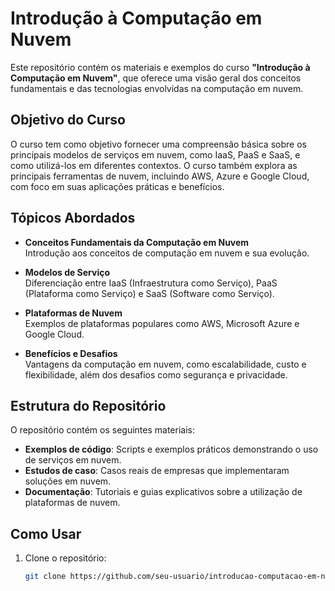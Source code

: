 # Introdução à Computação em Nuvem

Este repositório contém os materiais e exemplos do curso **"Introdução à Computação em Nuvem"**, que oferece uma visão geral dos conceitos fundamentais e das tecnologias envolvidas na computação em nuvem.

## Objetivo do Curso

O curso tem como objetivo fornecer uma compreensão básica sobre os principais modelos de serviços em nuvem, como IaaS, PaaS e SaaS, e como utilizá-los em diferentes contextos. O curso também explora as principais ferramentas de nuvem, incluindo AWS, Azure e Google Cloud, com foco em suas aplicações práticas e benefícios.

## Tópicos Abordados

- **Conceitos Fundamentais da Computação em Nuvem**  
  Introdução aos conceitos de computação em nuvem e sua evolução.

- **Modelos de Serviço**  
  Diferenciação entre IaaS (Infraestrutura como Serviço), PaaS (Plataforma como Serviço) e SaaS (Software como Serviço).

- **Plataformas de Nuvem**  
  Exemplos de plataformas populares como AWS, Microsoft Azure e Google Cloud.

- **Benefícios e Desafios**  
  Vantagens da computação em nuvem, como escalabilidade, custo e flexibilidade, além dos desafios como segurança e privacidade.

## Estrutura do Repositório

O repositório contém os seguintes materiais:

- **Exemplos de código**: Scripts e exemplos práticos demonstrando o uso de serviços em nuvem.
- **Estudos de caso**: Casos reais de empresas que implementaram soluções em nuvem.
- **Documentação**: Tutoriais e guias explicativos sobre a utilização de plataformas de nuvem.

## Como Usar

1. Clone o repositório:
   ```bash
   git clone https://github.com/seu-usuario/introducao-computacao-em-nuvem.git
